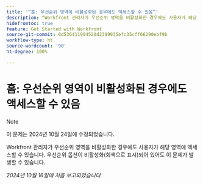 ```yaml
---
title: '“홈: 우선순위 영역이 비활성화된 경우에도 액세스할 수 있음”'
description: “Workfront 관리자가 우선순위 영역을 비활성화한 경우에도 사용자가 해당 영역에 액세스할 수 있습니다. 우선순위 옵션이 비활성화(회색으로 표시)되어 있어도 이 문제가 발생할 수 있습니다.”
hidefromtoc: true
feature: Get Started with Workfront
source-git-commit: 0d536411994520d2399935efc35cff66290ebf9b
workflow-type: ht
source-wordcount: '90'
ht-degree: 100%

---
```



# 홈: 우선순위 영역이 비활성화된 경우에도 액세스할 수 있음

>[!NOTE]
>
>이 문제는 2024년 10월 24일에 수정되었습니다.

Workfront 관리자가 우선순위 영역을 비활성화한 경우에도 사용자가 해당 영역에 액세스할 수 있습니다. 우선순위 옵션이 비활성화(회색으로 표시)되어 있어도 이 문제가 발생할 수 있습니다.

_2024년 10월 16일에 처음 보고되었습니다._
